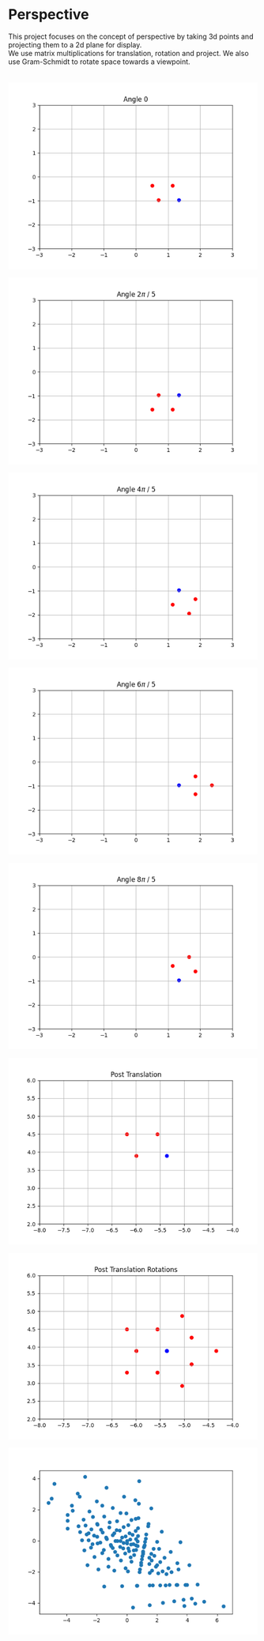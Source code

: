 # Perspective
This project focuses on the concept of perspective by taking 3d points and projecting them to a 2d plane for display.<br />
We use matrix multiplications for translation, rotation and project. We also use Gram-Schmidt to rotate space towards a viewpoint.<br />
<br /> <br />
![combined](images/scatter_0.png?raw=true "images/scatter_0.png") <br />

![combined](images/scatter_1.png?raw=true "images/scatter_1.png") <br />

![combined](images/scatter_2.png?raw=true "images/scatter_2.png") <br />

![combined](images/scatter_3.png?raw=true "images/scatter_3.png") <br />

![combined](images/scatter_4.png?raw=true "images/scatter_4.png") <br />

![combined](images/translated_scatter_0.png?raw=true "images/translated_scatter_0.png") <br />

![combined](images/translated_scatter_1.png?raw=true "images/translated_scatter_1.png") <br />

![combined](images/projection.png?raw=true "images/projection.png") <br />
